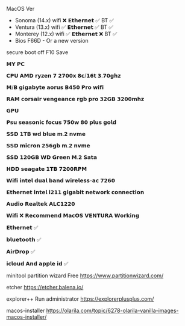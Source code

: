 MacOS Ver

* Sonoma (14.x) wifi ❌ 𝗘𝘁𝗵𝗲𝗿𝗻𝗲𝘁 ✅ BT ✅
* Ventura (13.x) wifi ✅ 𝗘𝘁𝗵𝗲𝗿𝗻𝗲𝘁 ✅ BT ✅
* Monterey (12.x) wifi ✅ 𝗘𝘁𝗵𝗲𝗿𝗻𝗲𝘁 ❌ BT ✅
* Bios F66D - Or a new version

secure boot off F10 Save

𝗠𝗬 𝗣𝗖

𝗖𝗣𝗨 𝗔𝗠𝗗 𝗿𝘆𝘇𝗲𝗻 𝟳 𝟮𝟳𝟬𝟬𝘅 𝟴𝗰/𝟭𝟲𝘁 𝟯.𝟳𝟬𝗴𝗵𝘇

𝗠/𝗕 𝗴𝗶𝗴𝗮𝗯𝘆𝘁𝗲 𝗮𝗼𝗿𝘂𝘀 𝗕𝟰𝟱𝟬 𝗣𝗿𝗼 𝘄𝗶𝗳𝗶

𝗥𝗔𝗠 𝗰𝗼𝗿𝘀𝗮𝗶𝗿 𝘃𝗲𝗻𝗴𝗲𝗮𝗻𝗰𝗲 𝗿𝗴𝗯 𝗽𝗿𝗼 𝟯𝟮𝗚𝗕 𝟯𝟮𝟬𝟬𝗺𝗵𝘇

𝗚𝗣𝗨 

𝗣𝘀𝘂 𝘀𝗲𝗮𝘀𝗼𝗻𝗶𝗰 𝗳𝗼𝗰𝘂𝘀 𝟳𝟱𝟬𝘄 𝟴𝟬 𝗽𝗹𝘂𝘀 𝗴𝗼𝗹𝗱

𝗦𝗦𝗗 𝟭𝗧𝗕 𝘄𝗱 𝗯𝗹𝘂𝗲 𝗺.𝟮 𝗻𝘃𝗺𝗲

𝗦𝗦𝗗 𝗺𝗶𝗰𝗿𝗼𝗻 𝟮𝟱𝟲𝗴𝗯 𝗺.𝟮 𝗻𝘃𝗺𝗲

𝗦𝗦𝗗 𝟭𝟮𝟬𝗚𝗕 𝗪𝗗 𝗚𝗿𝗲𝗲𝗻 𝗠.𝟮 𝗦𝗮𝘁𝗮

𝗛𝗗𝗗 𝘀𝗲𝗮𝗴𝗮𝘁𝗲 𝟭𝗧𝗕 𝟳𝟮𝟬𝟬𝗥𝗣𝗠

𝗪𝗶𝗳𝗶 𝗶𝗻𝘁𝗲𝗹 𝗱𝘂𝗮𝗹 𝗯𝗮𝗻𝗱 𝘄𝗶𝗿𝗲𝗹𝗲𝘀𝘀-𝗮𝗰 𝟳𝟮𝟲𝟬

𝗘𝘁𝗵𝗲𝗿𝗻𝗲𝘁 𝗶𝗻𝘁𝗲𝗹 𝗶𝟮𝟭𝟭 𝗴𝗶𝗴𝗮𝗯𝗶𝘁 𝗻𝗲𝘁𝘄𝗼𝗿𝗸 𝗰𝗼𝗻𝗻𝗲𝗰𝘁𝗶𝗼𝗻

𝗔𝘂𝗱𝗶𝗼 𝗥𝗲𝗮𝗹𝘁𝗲𝗸 𝗔𝗟𝗖𝟭𝟮𝟮𝟬

𝗪𝗶𝗳𝗶 ❌ 𝗥𝗲𝗰𝗼𝗺𝗺𝗲𝗻𝗱 𝗠𝗮𝗰𝗢𝗦 𝗩𝗘𝗡𝗧𝗨𝗥𝗔 𝗪𝗼𝗿𝗸𝗶𝗻𝗴

𝗘𝘁𝗵𝗲𝗿𝗻𝗲𝘁 ✅

𝗯𝗹𝘂𝗲𝘁𝗼𝗼𝘁𝗵 ✅

𝗔𝗶𝗿𝗗𝗿𝗼𝗽 ✅

𝗶𝗰𝗹𝗼𝘂𝗱 𝗔𝗻𝗱 𝗮𝗽𝗽𝗹𝗲 𝗶𝗱 ✅

minitool partition wizard Free https://www.partitionwizard.com/

etcher https://etcher.balena.io/

explorer++ Run administrator https://explorerplusplus.com/

macos-installer https://olarila.com/topic/6278-olarila-vanilla-images-macos-installer/
